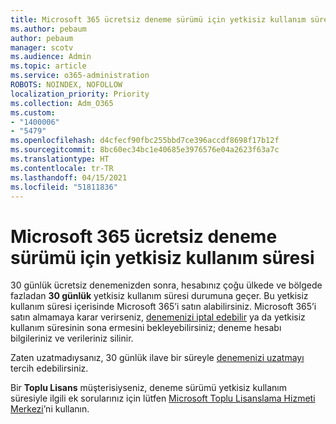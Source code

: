```yaml
---
title: Microsoft 365 ücretsiz deneme sürümü için yetkisiz kullanım süresi
ms.author: pebaum
author: pebaum
manager: scotv
ms.audience: Admin
ms.topic: article
ms.service: o365-administration
ROBOTS: NOINDEX, NOFOLLOW
localization_priority: Priority
ms.collection: Adm_O365
ms.custom:
- "1400006"
- "5479"
ms.openlocfilehash: d4cfecf90fbc255bbd7ce396accdf8698f17b12f
ms.sourcegitcommit: 8bc60ec34bc1e40685e3976576e04a2623f63a7c
ms.translationtype: HT
ms.contentlocale: tr-TR
ms.lasthandoff: 04/15/2021
ms.locfileid: "51811836"
---
```

# <a name="grace-period-for-microsoft-365-free-trial"></a>Microsoft 365 ücretsiz deneme sürümü için yetkisiz kullanım süresi

30 günlük ücretsiz denemenizden sonra, hesabınız çoğu ülkede ve bölgede fazladan **30 günlük** yetkisiz kullanım süresi durumuna geçer. Bu yetkisiz kullanım süresi içerisinde Microsoft 365’i satın alabilirsiniz. Microsoft 365’i satın almamaya karar verirseniz, [denemenizi iptal edebilir](https://docs.microsoft.com/microsoft-365/commerce/subscriptions/cancel-your-subscription?view=o365-worldwide) ya da yetkisiz kullanım süresinin sona ermesini bekleyebilirsiniz; deneme hesabı bilgileriniz ve verileriniz silinir.

Zaten uzatmadıysanız, 30 günlük ilave bir süreyle [denemenizi uzatmayı](https://docs.microsoft.com/microsoft-365/commerce/extend-your-trial) tercih edebilirsiniz.

Bir **Toplu Lisans** müşterisiyseniz, deneme sürümü yetkisiz kullanım süresiyle ilgili ek sorularınız için lütfen [Microsoft Toplu Lisanslama Hizmeti Merkezi](https://support.microsoft.com/help/4471406/how-to-contact-the-microsoft-volume-licensing-service-center)’ni kullanın.
